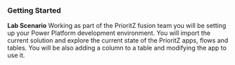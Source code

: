 ### Getting Started
**Lab Scenario** 
Working as part of the PrioritZ fusion team you will be setting up your Power Platform development environment.  You will import the current solution and explore the current state of the PrioritZ apps, flows and tables. You will be also adding a column to a table and modifying the app to use it.

